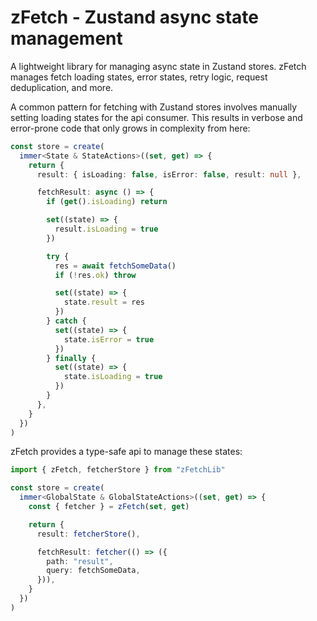 # zFetch - Zustand async state management

A lightweight library for managing async state in Zustand stores. zFetch manages fetch loading states, error states, retry logic, request deduplication, and more. 

A common pattern for fetching with Zustand stores involves manually setting loading states for the api consumer. This results in verbose and error-prone code that only grows in complexity from here:

```typescript
const store = create(
  immer<State & StateActions>((set, get) => {
    return {
      result: { isLoading: false, isError: false, result: null },

      fetchResult: async () => {
        if (get().isLoading) return

        set((state) => {
          result.isLoading = true
        })

        try {
          res = await fetchSomeData()
          if (!res.ok) throw

          set((state) => {
            state.result = res
          })
        } catch {
          set((state) => {
            state.isError = true
          })
        } finally {
          set((state) => {
            state.isLoading = true
          })
        }
      },
    }
  })
)

```

zFetch provides a type-safe api to manage these states:

```typescript
import { zFetch, fetcherStore } from "zFetchLib"

const store = create(
  immer<GlobalState & GlobalStateActions>((set, get) => {
    const { fetcher } = zFetch(set, get)

    return {
      result: fetcherStore(),

      fetchResult: fetcher(() => ({
        path: "result",
        query: fetchSomeData,
      })),
    }
  })
)
```
        
